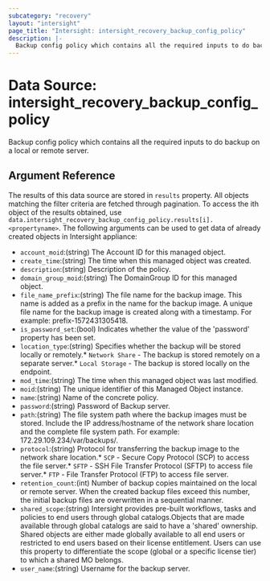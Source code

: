 ```yaml
---
subcategory: "recovery"
layout: "intersight"
page_title: "Intersight: intersight_recovery_backup_config_policy"
description: |-
  Backup config policy which contains all the required inputs to do backup on a local or remote server.
---
```


# Data Source: intersight_recovery_backup_config_policy
Backup config policy which contains all the required inputs to do backup on a local or remote server.
## Argument Reference
The results of this data source are stored in `results` property.
All objects matching the filter criteria are fetched through pagination.
To access the ith object of the results obtained, use `data.intersight_recovery_backup_config_policy.results[i].<propertyname>`.
The following arguments can be used to get data of already created objects in Intersight appliance:
* `account_moid`:(string) The Account ID for this managed object. 
* `create_time`:(string) The time when this managed object was created. 
* `description`:(string) Description of the policy. 
* `domain_group_moid`:(string) The DomainGroup ID for this managed object. 
* `file_name_prefix`:(string) The file name for the backup image. This name is added as a prefix in the name for the backup image. A unique file name for the backup image is created along with a timestamp. For example: prefix-1572431305418. 
* `is_password_set`:(bool) Indicates whether the value of the 'password' property has been set. 
* `location_type`:(string) Specifies whether the backup will be stored locally or remotely.* `Network Share` - The backup is stored remotely on a separate server.* `Local Storage` - The backup is stored locally on the endpoint. 
* `mod_time`:(string) The time when this managed object was last modified. 
* `moid`:(string) The unique identifier of this Managed Object instance. 
* `name`:(string) Name of the concrete policy. 
* `password`:(string) Password of Backup server. 
* `path`:(string) The file system path where the backup images must be stored. Include the IP address/hostname of the network share location and the complete file system path. For example: 172.29.109.234/var/backups/. 
* `protocol`:(string) Protocol for transferring the backup image to the network share location.* `SCP` - Secure Copy Protocol (SCP) to access the file server.* `SFTP` - SSH File Transfer Protocol (SFTP) to access file server.* `FTP` - File Transfer Protocol (FTP) to access file server. 
* `retention_count`:(int) Number of backup copies maintained on the local or remote server. When the created backup files exceed this number, the initial backup files are overwritten in a sequential manner. 
* `shared_scope`:(string) Intersight provides pre-built workflows, tasks and policies to end users through global catalogs.Objects that are made available through global catalogs are said to have a 'shared' ownership. Shared objects are either made globally available to all end users or restricted to end users based on their license entitlement. Users can use this property to differentiate the scope (global or a specific license tier) to which a shared MO belongs. 
* `user_name`:(string) Username for the backup server. 
 
